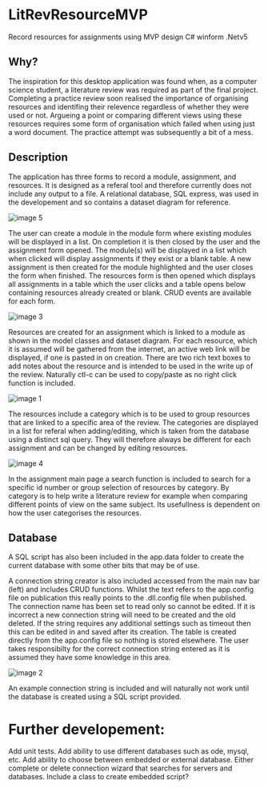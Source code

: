 
# LitRevResourceMVP
Record resources for assignments using MVP design C# winform .Netv5

## Why?
The inspiration for this desktop application was found when, as a computer science student, a literature review was
required as part of the final project. Completing a practice review soon realised the importance of organising 
resources and identifing their relevence regardless of whether they were used or not. Argueing a point or comparing 
different views using these resources requires some form of organisation which failed when using just a word document.
The practice attempt was subsequently a bit of a mess.

## Description
The application has three forms to record a module, assignment, and resources. It is designed as a referal tool and
therefore currently does not include any output to a file. A relational database, SQL express, was used in the 
developement and so contains a dataset diagram for reference. 

![image 5](/LitRevResourceMVP/LitRevResource5.jpg?raw=True "Module page")

The user can create a module in the module form where existing modules will be displayed in a list. On completion
it is then closed by the user and the assignment form opened. The module(s) will be displayed in a list which when
clicked will display assignments if they exist or a blank table. A new assignment is then created for the module
highlighted and the user closes the form when finished. The resources form is then opened which displays all assignments
in a table which the user clicks and a table opens below containing resources already created or blank. CRUD events
are available for each form.

![image 3](/LitRevResourceMVP/LitRevResource3.jpg?raw=True "Assignment page")

Resources are created for an assignment which is linked to a module as shown in the model classes and dataset diagram.
For each resource, which it is assumed will be gathered from the internet, an active web link will be displayed, if one
is pasted in on creation. There are two rich text boxes to add notes about the resource and is intended to be used
in the write up of the review. Naturally ctl-c can be used to copy/paste as no right click function is included.

![image 1](/LitRevResourceMVP/LitRevResource1.jpg?raw=True "Resource page")

The resources include a category which is to be used to group resources that are linked to a specific area of the 
review. The categories are displayed in a list for referal when adding/editing, which is taken from the database using
a distinct sql query. They will therefore always be different for each assignment and can be changed by editing 
resources.

![image 4](/LitRevResourceMVP/LitRevResource4.jpg?raw=True "Add new resource")

In the assignment main page a search function is included to search for a specific id number or group selection of resources
by category. By category is to help write a literature review for example when comparing different points of view on the
same subject. Its usefullness is dependent on how the user categorises the resources.

## Database
A SQL script has also been included in the app.data folder to create the current database with some other bits that may be 
of use. 

A connection string creator is also included accessed from the main nav bar (left) and includes CRUD functions. Whilst the
text refers to the app.config file on publication this really points to the .dll.config file when published. The connection
name has been set to read only so cannot be edited. If it is incorrect a new connection string will need to be created and 
the old deleted. If the string requires any additional settings such as timeout then this can be edited in and saved after 
its creation. The table is created directly from the app.config file so nothing is stored elsewhere. The user takes 
responsibilty for the correct connection string entered as it is assumed they have some knowledge in this area. 

![image 2](/LitRevResourceMVP/LitRevResource2.jpg?raw=True "Create connection string")

An example connection string is included and will naturally not work until the database is created using a SQL script provided. 


# Further developement:
Add unit tests.
Add ability to use different databases such as ode, mysql, etc.
Add ability to choose between embedded or external database.
Either complete or delete connection wizard that searches for servers and databases. 
Include a class to create embedded script?
